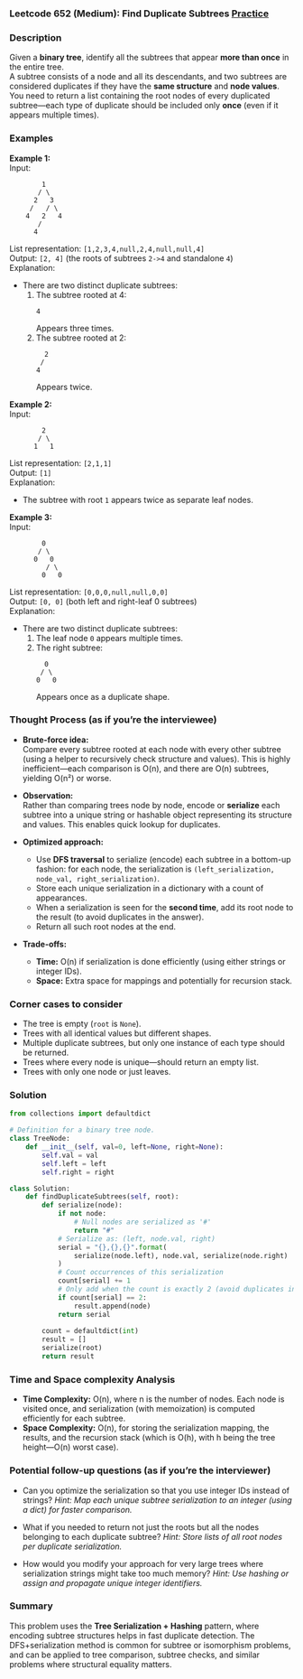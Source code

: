 ### Leetcode 652 (Medium): Find Duplicate Subtrees [Practice](https://leetcode.com/problems/find-duplicate-subtrees)

### Description  
Given a **binary tree**, identify all the subtrees that appear **more than once** in the entire tree.  
A subtree consists of a node and all its descendants, and two subtrees are considered duplicates if they have the **same structure** and **node values**.  
You need to return a list containing the root nodes of every duplicated subtree—each type of duplicate should be included only **once** (even if it appears multiple times).

### Examples  

**Example 1:**  
Input:  
``` 
        1
       / \
      2   3
     /   / \
    4   2   4
       /
      4
```
List representation: `[1,2,3,4,null,2,4,null,null,4]`  
Output: `[2, 4]` (the roots of subtrees `2->4` and standalone `4`)  
Explanation:  
  - There are two distinct duplicate subtrees:  
    1. The subtree rooted at 4:   
       ```
       4
       ```
       Appears three times.
    2. The subtree rooted at 2:
       ```
         2
        /
       4
       ```
       Appears twice.

**Example 2:**  
Input:  
```
        2
       / \
      1   1
```
List representation: `[2,1,1]`  
Output: `[1]`  
Explanation:  
  - The subtree with root `1` appears twice as separate leaf nodes.

**Example 3:**  
Input:  
```
        0
       / \
      0   0
         / \
        0   0
```
List representation: `[0,0,0,null,null,0,0]`  
Output: `[0, 0]` (both left and right-leaf 0 subtrees)  
Explanation:  
  - There are two distinct duplicate subtrees:  
    1. The leaf node `0` appears multiple times.
    2. The right subtree:
       ```
         0
        / \
       0   0
       ```
       Appears once as a duplicate shape.


### Thought Process (as if you’re the interviewee)  

- **Brute-force idea:**  
  Compare every subtree rooted at each node with every other subtree (using a helper to recursively check structure and values). This is highly inefficient—each comparison is O(n), and there are O(n) subtrees, yielding O(n²) or worse.

- **Observation:**  
  Rather than comparing trees node by node, encode or **serialize** each subtree into a unique string or hashable object representing its structure and values. This enables quick lookup for duplicates.

- **Optimized approach:**  
  - Use **DFS traversal** to serialize (encode) each subtree in a bottom-up fashion: for each node, the serialization is `(left_serialization, node_val, right_serialization)`.
  - Store each unique serialization in a dictionary with a count of appearances.
  - When a serialization is seen for the **second time**, add its root node to the result (to avoid duplicates in the answer).
  - Return all such root nodes at the end.

- **Trade-offs:**  
  - **Time:** O(n) if serialization is done efficiently (using either strings or integer IDs).
  - **Space:** Extra space for mappings and potentially for recursion stack.


### Corner cases to consider  
- The tree is empty (`root` is `None`).
- Trees with all identical values but different shapes.
- Multiple duplicate subtrees, but only one instance of each type should be returned.
- Trees where every node is unique—should return an empty list.
- Trees with only one node or just leaves.

### Solution

```python
from collections import defaultdict

# Definition for a binary tree node.
class TreeNode:
    def __init__(self, val=0, left=None, right=None):
        self.val = val
        self.left = left
        self.right = right

class Solution:
    def findDuplicateSubtrees(self, root):
        def serialize(node):
            if not node:
                # Null nodes are serialized as '#'
                return "#"
            # Serialize as: (left, node.val, right)
            serial = "{},{},{}".format(
                serialize(node.left), node.val, serialize(node.right)
            )
            # Count occurrences of this serialization
            count[serial] += 1
            # Only add when the count is exactly 2 (avoid duplicates in answer)
            if count[serial] == 2:
                result.append(node)
            return serial
        
        count = defaultdict(int)
        result = []
        serialize(root)
        return result
```

### Time and Space complexity Analysis  

- **Time Complexity:** O(n), where n is the number of nodes. Each node is visited once, and serialization (with memoization) is computed efficiently for each subtree.
- **Space Complexity:** O(n), for storing the serialization mapping, the results, and the recursion stack (which is O(h), with h being the tree height—O(n) worst case).

### Potential follow-up questions (as if you’re the interviewer)  

- Can you optimize the serialization so that you use integer IDs instead of strings?
  *Hint: Map each unique subtree serialization to an integer (using a dict) for faster comparison.*
  
- What if you needed to return not just the roots but all the nodes belonging to each duplicate subtree?
  *Hint: Store lists of all root nodes per duplicate serialization.*

- How would you modify your approach for very large trees where serialization strings might take too much memory?
  *Hint: Use hashing or assign and propagate unique integer identifiers.*

### Summary
This problem uses the **Tree Serialization + Hashing** pattern, where encoding subtree structures helps in fast duplicate detection. The DFS+serialization method is common for subtree or isomorphism problems, and can be applied to tree comparison, subtree checks, and similar problems where structural equality matters.